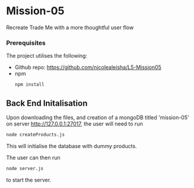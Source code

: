 # Mission-05
Recreate Trade Me with a more thoughtful user flow

### Prerequisites
The project utilises the following: 
* Github repo: https://github.com/nicolealeisha/L5-Mission05 
* npm
  ```sh
  npm install
  ```


## Back End Initalisation 
Upon downloading the files, and creation of a mongoDB titled 'mission-05' on server http://127.0.0.1:27017, the user will need to run 
  ```sh
  node createProducts.js
  ```

This will initialise the database with dummy products. 

The user can then run 
  ```sh
  node server.js
  ```

to start the server.
